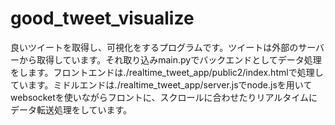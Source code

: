 # good_tweet_visualize
良いツイートを取得し、可視化をするプログラムです。ツイートは外部のサーバーから取得しています。それ取り込みmain.pyでバックエンドとしてデータ処理をします。フロントエンドは./realtime_tweet_app/public2/index.htmlで処理しています。ミドルエンドは./realtime_tweet_app/server.jsでnode.jsを用いてwebsocketを使いながらフロントに、スクロールに合わせたりリアルタイムにデータ転送処理をしています。
